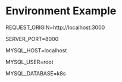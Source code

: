 # Environment Example

REQUEST_ORIGIN=http://localhost:3000

SERVER_PORT=8000

MYSQL_HOST=localhost

MYSQL_USER=root

MYSQL_DATABASE=k8s

